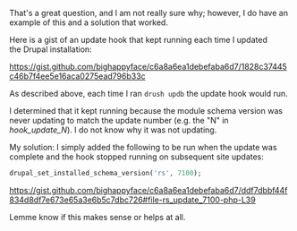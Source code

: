 That's a great question, and I am not really sure why; however, I do have an example of this and a solution that worked.

Here is a gist of an update hook that kept running each time I updated the Drupal installation:

<a href="https://gist.github.com/bighappyface/c6a8a6ea1debefaba6d7/1828c37445c46b7f4ee5e16aca0275ead796b33c">https://gist.github.com/bighappyface/c6a8a6ea1debefaba6d7/1828c37445c46b7f4ee5e16aca0275ead796b33c</a>

As described above, each time I ran <code>drush updb</code> the update hook would run.

I determined that it kept running because the module schema version was never updating to match the update number (e.g. the "N" in <em>hook_update_N</em>). I do not know why it was not updating.

My solution: I simply added the following to be run when the update was complete and the hook stopped running on subsequent site updates:

```php
drupal_set_installed_schema_version('rs', 7100);
```

<a href="https://gist.github.com/bighappyface/c6a8a6ea1debefaba6d7/ddf7dbbf44f834d8df7e673e65a3e6b5c7dbc726#file-rs_update_7100-php-L39">https://gist.github.com/bighappyface/c6a8a6ea1debefaba6d7/ddf7dbbf44f834d8df7e673e65a3e6b5c7dbc726#file-rs_update_7100-php-L39</a>

Lemme know if this makes sense or helps at all.
